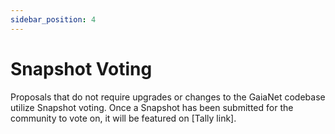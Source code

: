 ```yaml
---
sidebar_position: 4
---
```


# Snapshot Voting

Proposals that do not require upgrades or changes to the GaiaNet codebase utilize Snapshot voting. Once a Snapshot has been submitted for the community to vote on, it will be featured on [Tally link].
